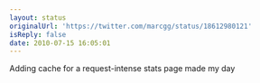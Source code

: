 ```yaml
---
layout: status
originalUrl: 'https://twitter.com/marcgg/status/18612980121'
isReply: false
date: 2010-07-15 16:05:01
---
```


Adding cache for a request-intense stats page made my day
